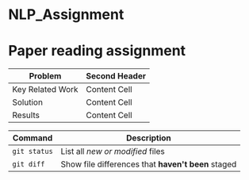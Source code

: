 # NLP_Assignment


# Paper reading assignment

| Problem  | Second Header |
| --- | --- |
| Key Related Work  | Content Cell  |
| Solution  | Content Cell  |
| Results  | Content Cell  |

| Command | Description |
| --- | --- |
| `git status` | List all *new or modified* files |
| `git diff` | Show file differences that **haven't been** staged |
